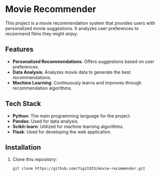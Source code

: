 # Movie Recommender

This project is a movie recommendation system that provides users with personalized movie suggestions. It analyzes user preferences to recommend films they might enjoy.

## Features

- **Personalized Recommendations**: Offers suggestions based on user preferences.
- **Data Analysis**: Analyzes movie data to generate the best recommendations.
- **Machine Learning**: Continuously learns and improves through recommendation algorithms.

## Tech Stack

- **Python**: The main programming language for the project.
- **Pandas**: Used for data analysis.
- **Scikit-learn**: Utilized for machine learning algorithms.
- **Flask**: Used for developing the web application.

## Installation

1. Clone this repository:
   ```bash
   git clone https://github.com/Yigit033/movie-recommender.git
